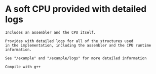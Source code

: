# A soft CPU provided with detailed logs

    Includes an assembler and the CPU itself.
    
    Provides with detailed logs for all of the structures used 
    in the implementation, including the assembler and the CPU runtime information.
        
    See "/example" and "/example/logs" for more detailed information
    
    Compile with g++
